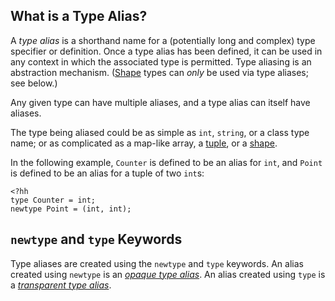 ## What is a Type Alias?

A *type alias* is a shorthand name for a (potentially long and complex) type specifier or definition. Once a type alias has been defined, it can be used in any context in which the associated type is permitted. Type aliasing is an abstraction mechanism. ([Shape](/hack/shapes/introduction) types can *only* be used via type aliases; see below.)

Any given type can have multiple aliases, and a type alias can itself have aliases.

The type being aliased could be as simple as `int`, `string`, or a class type name; or as complicated as a map-like array, a [tuple](hack/types/type-system#tuples), or a [shape](hack/shapes/introduction). 

In the following example, `Counter` is defined to be an alias for `int`, and `Point` is defined to be an alias for a tuple of two `int`s:

```
<?hh
type Counter = int;
newtype Point = (int, int);
```

## `newtype` and `type` Keywords

Type aliases are created using the `newtype` and `type` keywords. An alias created using `newtype` is an [*opaque type alias*](./opaque.md). An alias created using `type` is a [*transparent type alias*](./transparent.md).
